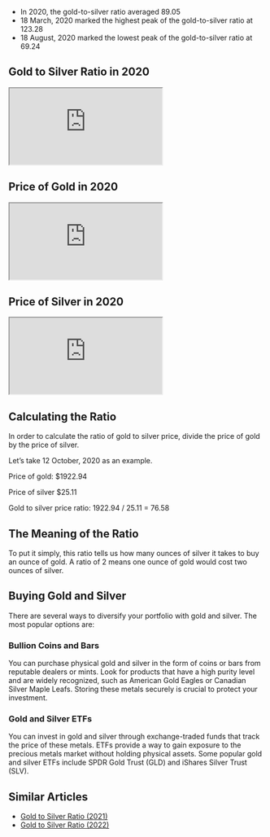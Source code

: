 - In 2020, the gold-to-silver ratio averaged 89.05
- 18 March, 2020 marked the highest peak of the gold-to-silver ratio at 123.28
- 18 August, 2020 marked the lowest peak of the gold-to-silver ratio at 69.24

## Gold to Silver Ratio in 2020

<iframe src="https://sigma-lab.netlify.app/plot/bac0b899-14b0-497e-82ce-1cfbd7a95b33/embed"></iframe>

## Price of Gold in 2020

<iframe src="https://sigma-lab.netlify.app/plot/fad0eb5f-e9f7-493e-879b-f6fab4ed7b78/embed"></iframe>

## Price of Silver in 2020

<iframe src="https://sigma-lab.netlify.app/plot/827e9d70-95f5-47ae-a894-efda1925ec62/embed"></iframe>

## Calculating the Ratio

In order to calculate the ratio of gold to silver price, divide the price of gold by the price of silver. 

Let’s take 12 October, 2020 as an example. 

Price of gold: $1922.94

Price of silver $25.11

Gold to silver price ratio: 1922.94 / 25.11 = 76.58

## The Meaning of the Ratio

To put it simply, this ratio tells us how many ounces of silver it takes to buy an ounce of gold. A ratio of 2 means one ounce of gold would cost two ounces of silver.

## Buying Gold and Silver

There are several ways to diversify your portfolio with gold and silver. The most popular options are:

### Bullion Coins and Bars

You can purchase physical gold and silver in the form of coins or bars from reputable dealers or mints. Look for products that have a high purity level and are widely recognized, such as American Gold Eagles or Canadian Silver Maple Leafs. Storing these metals securely is crucial to protect your investment.

### Gold and Silver ETFs

You can invest in gold and silver through exchange-traded funds that track the price of these metals. ETFs provide a way to gain exposure to the precious metals market without holding physical assets. Some popular gold and silver ETFs include SPDR Gold Trust (GLD) and iShares Silver Trust (SLV).

## Similar Articles

- [Gold to Silver Ratio (2021)](/blog/gold-silver-ratio-2021)
- [Gold to Silver Ratio (2022)](/blog/gold-silver-ratio-2022)